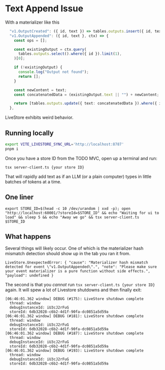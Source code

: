 # Text Append Issue

With a materializer like this

```typescript
  "v1.OutputCreated": ({ id, text }) => tables.outputs.insert({ id, text }),
  "v1.OutputAppended": ({ id, text }, ctx) => {
    const ops = [];

    const existingOutput = ctx.query(
      tables.outputs.select().where({ id }).limit(1),
    )[0];

    if (!existingOutput) {
      console.log("Output not found");
      return [];
    }

    const newContent = text;
    const concatenatedData = (existingOutput.text || "") + newContent;

    return [tables.outputs.update({ text: concatenatedData }).where({ id })];
  },
```

LiveStore exhibits weird behavior.


## Running locally

```bash
export VITE_LIVESTORE_SYNC_URL='http://localhost:8787'
pnpm i
```

Once you have a store ID from the TODO MVC, open up a terminal and run:

```
tsx server-client.ts {your store ID}
```

That will rapidly add text as if an LLM (or a plain computer) types in little batches of tokens at a time.

## One liner

```
export STORE_ID=$(head -c 10 /dev/urandom | xxd -p); open "http://localhost:60001/?storeId=$STORE_ID" && echo "Waiting for ui to load" && sleep 5 && echo "Away we go" && tsx server-client.ts $STORE_ID
```

## What happens


Several things will likely occur. One of which is the materializer hash mismatch detection should show up in the tab you ran it from.

```
LiveStore.UnexpectedError: { "cause": "Materializer hash mismatch detected for event \"v1.OutputAppended\".", "note": "Please make sure your event materializer is a pure function without side effects.", "payload": undefined }
```

The second is that you _cannot_ run `tsx server-client.ts {your store ID}` again. It will spew a lot of
Livestore shutdowns and then finally exit:

```
[06:46:01.362 window] DEBUG (#175): LiveStore shutdown complete
  thread: window
  debugInstanceId: iU3cJ2rFuG
  storeId: 6db32028-c6b2-4d1f-90fa-dc0851a5d59a
[06:46:01.362 window] DEBUG (#181): LiveStore shutdown complete
  thread: window
  debugInstanceId: iU3cJ2rFuG
  storeId: 6db32028-c6b2-4d1f-90fa-dc0851a5d59a
[06:46:01.362 window] DEBUG (#187): LiveStore shutdown complete
  thread: window
  debugInstanceId: iU3cJ2rFuG
  storeId: 6db32028-c6b2-4d1f-90fa-dc0851a5d59a
[06:46:01.362 window] DEBUG (#193): LiveStore shutdown complete
  thread: window
  debugInstanceId: iU3cJ2rFuG
  storeId: 6db32028-c6b2-4d1f-90fa-dc0851a5d59a
```
